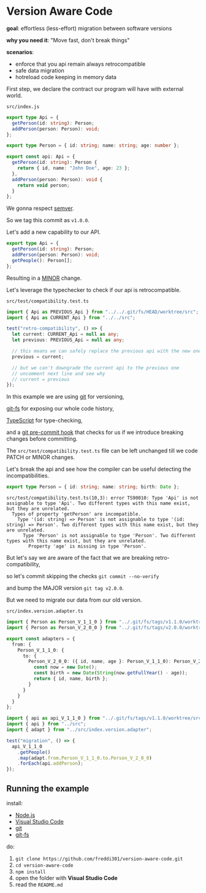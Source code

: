 # Version Aware Code

**goal**: effortless (less-effort) migration between software versions

**why you need it**: "Move fast, don't break things"

**scenarios**:

* enforce that you api remain always retrocompatible
* safe data migration
* hotreload code keeping in memory data

First step, we declare the contract our program will have with external world.

`src/index.js`

```typescript
export type Api = {
  getPerson(id: string): Person;
  addPerson(person: Person): void;
};

export type Person = { id: string; name: string; age: number };

export const api: Api = {
  getPerson(id: string): Person {
    return { id, name: "John Doe", age: 23 };
  },
  addPerson(person: Person): void {
    return void person;
  }
};
```

We gonna respect [semver](https://semver.org/).

So we tag this commit as `v1.0.0`.

Let's add a new capability to our API.

```typescript
export type Api = {
  getPerson(id: string): Person;
  addPerson(person: Person): void;
  getPeople(): Person[];
};
```

Resulting in a [MINOR](https://semver.org/#spec-item-7) change.

Let's leverage the typechecker to check if our api is retrocompatible.

`src/test/compatibility.test.ts`

```typescript
import { Api as PREVIOUS_Api } from "../../.git/fs/HEAD/worktree/src";
import { Api as CURRENT_Api } from "../../src";

test("retro-compatibility", () => {
  let current: CURRENT_Api = null as any;
  let previous: PREVIOUS_Api = null as any;

  // this means we can safely replace the previous api with the new one
  previous = current;

  // but we can't downgrade the current api to the previous one
  // uncomment next line and see why
  // current = previous
});
```

In this example we are using [git](https://git-scm.com/) for versioning,

[git-fs](https://github.com/freddi301/git-fs) for exposing our whole code history,

[TypeScript](https://www.typescriptlang.org/) for type-checking,

and a [git pre-commit hook](https://git-scm.com/book/it/v2/Customizing-Git-Git-Hooks#_committing_workflow_hooks) that checks for us if we introduce breaking changes before committing.

The `src/test/compatibility.test.ts` file can be left unchanged till we code PATCH or MINOR changes.

Let's break the api and see how the compiler can be useful detecting the incompatibilities.

```typescript
export type Person = { id: string; name: string; birth: Date };
```

```text
src/test/compatibility.test.ts(10,3): error TS90010: Type 'Api' is not assignable to type 'Api'. Two different types with this name exist, but they are unrelated.
  Types of property 'getPerson' are incompatible.
    Type '(id: string) => Person' is not assignable to type '(id: string) => Person'. Two different types with this name exist, but they are unrelated.
      Type 'Person' is not assignable to type 'Person'. Two different types with this name exist, but they are unrelated.
        Property 'age' is missing in type 'Person'.
```

But let's say we are aware of the fact that we are breaking retro-compatibility,

so let's commit skipping the checks `git commit --no-verify`

and bump the MAJOR version `git tag v2.0.0`.

But we need to migrate our data from our old version.

`src/index.version.adapter.ts`

```typescript
import { Person as Person_V_1_1_0 } from "../.git/fs/tags/v1.1.0/worktree/src";
import { Person as Person_V_2_0_0 } from "../.git/fs/tags/v2.0.0/worktree/src";

export const adapters = {
  from: {
    Person_V_1_1_0: {
      to: {
        Person_V_2_0_0: ({ id, name, age }: Person_V_1_1_0): Person_V_2_0_0 => {
          const now = new Date();
          const birth = new Date(String(now.getFullYear() - age));
          return { id, name, birth };
        }
      }
    }
  }
};
```

```typescript
import { api as api_V_1_1_0 } from "../.git/fs/tags/v1.1.0/worktree/src";
import { api } from "../src";
import { adapt } from "../src/index.version.adapter";

test("migration", () => {
  api_V_1_1_0
    .getPeople()
    .map(adapt.from.Person_V_1_1_0.to.Person_V_2_0_0)
    .forEach(api.addPerson);
});
```

## Running the example

install:

* [Node.js](https://github.com/creationix/nvm)
* [Visual Studio Code](https://code.visualstudio.com/)
* [git](https://git-scm.com/)
* [git-fs](https://github.com/freddi301/git-fs)

do:

1. `git clone https://github.com/freddi301/version-aware-code.git`
2. `cd version-aware-code`
3. `npm install`
4. open the folder with **Visual Studio Code**
5. read the `README.md`
